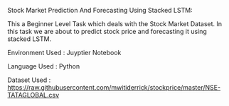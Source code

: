 
Stock Market Prediction And Forecasting Using Stacked LSTM:

This a Beginner Level Task which deals with the Stock Market Dataset. In this task we are about to predict stock price and forecasting it using stacked LSTM.

Environment Used : Juyptier Notebook

Language Used : Python

Dataset Used : https://raw.githubusercontent.com/mwitiderrick/stockprice/master/NSE-TATAGLOBAL.csv
